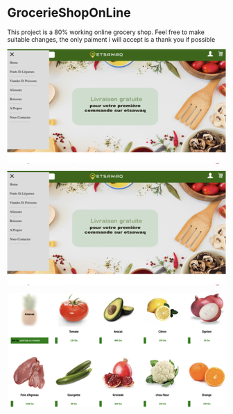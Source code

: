 # GrocerieShopOnLine
This project is a 80% working online grocery shop. Feel free to make suitable changes, the only paiment i will accept is a thank you if possible

![image info](screenshots/Screenshot2.png)

![image info](screenshots/Screenshot2.png)

![image info](screenshots/Screenshot3.png)
